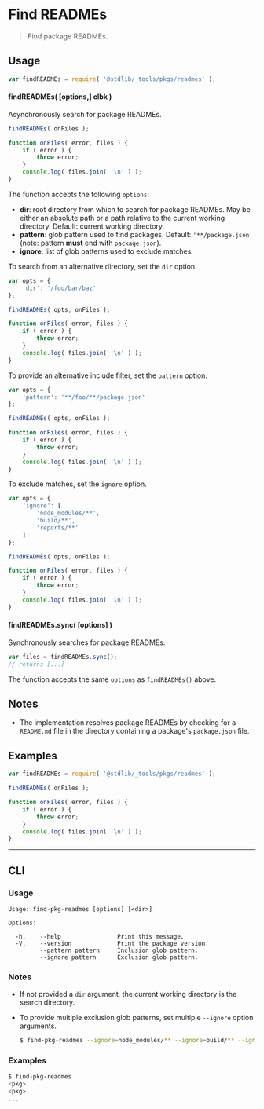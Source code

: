 # Find READMEs

> Find package READMEs.

<section class="usage">

## Usage

```javascript
var findREADMEs = require( '@stdlib/_tools/pkgs/readmes' );
```

#### findREADMEs( \[options,] clbk )

Asynchronously search for package READMEs.

```javascript
findREADMEs( onFiles );

function onFiles( error, files ) {
    if ( error ) {
        throw error;
    }
    console.log( files.join( '\n' ) );
}
```

The function accepts the following `options`:

-   **dir**: root directory from which to search for package READMEs. May be either an absolute path or a path relative to the current working directory. Default: current working directory.
-   **pattern**: glob pattern used to find packages. Default: `'**/package.json'` (note: pattern **must** end with `package.json`).
-   **ignore**: list of glob patterns used to exclude matches.

To search from an alternative directory, set the `dir` option.

```javascript
var opts = {
    'dir': '/foo/bar/baz'
};

findREADMEs( opts, onFiles );

function onFiles( error, files ) {
    if ( error ) {
        throw error;
    }
    console.log( files.join( '\n' ) );
}
```

To provide an alternative include filter, set the `pattern` option.

```javascript
var opts = {
    'pattern': '**/foo/**/package.json'
};

findREADMEs( opts, onFiles );

function onFiles( error, files ) {
    if ( error ) {
        throw error;
    }
    console.log( files.join( '\n' ) );
}
```

To exclude matches, set the `ignore` option.

```javascript
var opts = {
    'ignore': [
        'node_modules/**',
        'build/**',
        'reports/**'
    ]
};

findREADMEs( opts, onFiles );

function onFiles( error, files ) {
    if ( error ) {
        throw error;
    }
    console.log( files.join( '\n' ) );
}
```

#### findREADMEs.sync( \[options] )

Synchronously searches for package READMEs.

```javascript
var files = findREADMEs.sync();
// returns [...]
```

The function accepts the same `options` as `findREADMEs()` above.

</section>

<!-- /.usage -->

<section class="notes">

## Notes

-   The implementation resolves package READMEs by checking for a `README.md` file in the directory containing a package's `package.json` file.

</section>

<!-- /.notes -->

<section class="examples">

## Examples

<!-- eslint no-undef: "error" -->

```javascript
var findREADMEs = require( '@stdlib/_tools/pkgs/readmes' );

findREADMEs( onFiles );

function onFiles( error, files ) {
    if ( error ) {
        throw error;
    }
    console.log( files.join( '\n' ) );
}
```

</section>

<!-- /.examples -->

* * *

<section class="cli">

## CLI

<section class="usage">

### Usage

```text
Usage: find-pkg-readmes [options] [<dir>]

Options:

  -h,    --help                Print this message.
  -V,    --version             Print the package version.
         --pattern pattern     Inclusion glob pattern.
         --ignore pattern      Exclusion glob pattern.
```

</section>

<!-- /.usage -->

<section class="notes">

### Notes

-   If not provided a `dir` argument, the current working directory is the search directory.

-   To provide multiple exclusion glob patterns, set multiple `--ignore` option arguments.

    ```bash
    $ find-pkg-readmes --ignore=node_modules/** --ignore=build/** --ignore=reports/**
    ```

</section>

<!-- /.notes -->

<section class="examples">

### Examples

```bash
$ find-pkg-readmes
<pkg>
<pkg>
...
```

</section>

<!-- /.examples -->

</section>

<!-- /.cli -->

<section class="links">

</section>

<!-- /.links -->
